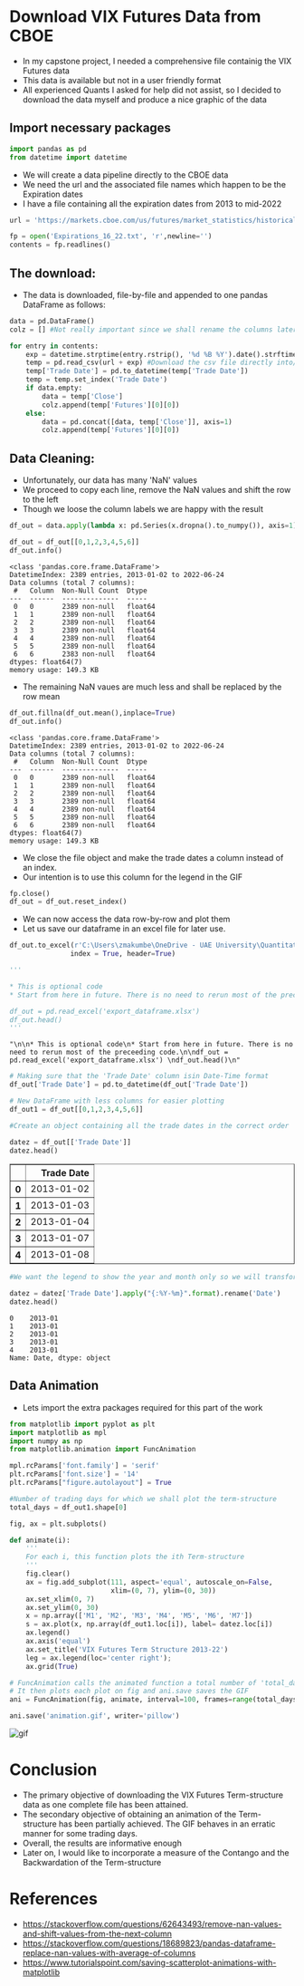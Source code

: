 # Download VIX Futures Data from CBOE

- In my capstone project, I needed a comprehensive file containig the VIX Futures data
- This data is available but not in a user friendly format
- All experienced Quants I asked for help did not assist, so I decided to download the data myself and produce a nice graphic of the data

## Import necessary packages


```python
import pandas as pd
from datetime import datetime
```

- We will create a data pipeline directly to the CBOE data
- We need the url and the associated file names which happen to be the Expiration dates
- I have a file containing all the expiration dates from 2013 to  mid-2022


```python
url = 'https://markets.cboe.com/us/futures/market_statistics/historical_data/products/csv/VX/'
```


```python
fp = open('Expirations_16_22.txt', 'r',newline='')
contents = fp.readlines()
```

## The download:

- The data is downloaded, file-by-file and appended to one pandas DataFrame as follows:


```python
data = pd.DataFrame()
colz = [] #Not really important since we shall rename the columns later

for entry in contents:
    exp = datetime.strptime(entry.rstrip(), '%d %B %Y').date().strftime('%Y-%m-%d')
    temp = pd.read_csv(url + exp) #Download the csv file directly into/via pandas
    temp['Trade Date'] = pd.to_datetime(temp['Trade Date']) 
    temp = temp.set_index('Trade Date')
    if data.empty:
        data = temp['Close']
        colz.append(temp['Futures'][0][0])
    else:         
        data = pd.concat([data, temp['Close']], axis=1)        
        colz.append(temp['Futures'][0][0])
```

## Data Cleaning:

- Unfortunately, our data has many 'NaN' values
- We proceed to copy each line, remove the NaN values and shift the row to the left
- Though we loose the column labels we are happy with the result


```python
df_out = data.apply(lambda x: pd.Series(x.dropna().to_numpy()), axis=1)
```


```python
df_out = df_out[[0,1,2,3,4,5,6]]
df_out.info()
```

    <class 'pandas.core.frame.DataFrame'>
    DatetimeIndex: 2389 entries, 2013-01-02 to 2022-06-24
    Data columns (total 7 columns):
     #   Column  Non-Null Count  Dtype  
    ---  ------  --------------  -----  
     0   0       2389 non-null   float64
     1   1       2389 non-null   float64
     2   2       2389 non-null   float64
     3   3       2389 non-null   float64
     4   4       2389 non-null   float64
     5   5       2389 non-null   float64
     6   6       2383 non-null   float64
    dtypes: float64(7)
    memory usage: 149.3 KB
    

- The remaining NaN vaues are much less and shall be replaced by the row mean


```python
df_out.fillna(df_out.mean(),inplace=True)
df_out.info()
```

    <class 'pandas.core.frame.DataFrame'>
    DatetimeIndex: 2389 entries, 2013-01-02 to 2022-06-24
    Data columns (total 7 columns):
     #   Column  Non-Null Count  Dtype  
    ---  ------  --------------  -----  
     0   0       2389 non-null   float64
     1   1       2389 non-null   float64
     2   2       2389 non-null   float64
     3   3       2389 non-null   float64
     4   4       2389 non-null   float64
     5   5       2389 non-null   float64
     6   6       2389 non-null   float64
    dtypes: float64(7)
    memory usage: 149.3 KB
    

- We close the file object and make the trade dates a column instead of an index.
- Our intention is to use this column for the legend in the GIF


```python
fp.close()
df_out = df_out.reset_index()
```

- We can now access the data row-by-row and plot them
- Let us save our dataframe in an excel file for later use.


```python
df_out.to_excel(r'C:\Users\zmakumbe\OneDrive - UAE University\Quantitative Finance\MScFEn WorldQuant\10 Capstone\Code\export_dataframe.xlsx', 
               index = True, header=True)
```


```python
'''

* This is optional code
* Start from here in future. There is no need to rerun most of the preceeding code.

df_out = pd.read_excel('export_dataframe.xlsx') 
df_out.head()
'''
```




    "\n\n* This is optional code\n* Start from here in future. There is no need to rerun most of the preceeding code.\n\ndf_out = pd.read_excel('export_dataframe.xlsx') \ndf_out.head()\n"




```python
# Making sure that the 'Trade Date' column isin Date-Time format
df_out['Trade Date'] = pd.to_datetime(df_out['Trade Date'])

# New DataFrame with less columns for easier plotting
df_out1 = df_out[[0,1,2,3,4,5,6]]
```


```python
#Create an object containing all the trade dates in the correct order

datez = df_out[['Trade Date']]
datez.head()
```




<div>
<style scoped>
    .dataframe tbody tr th:only-of-type {
        vertical-align: middle;
    }

    .dataframe tbody tr th {
        vertical-align: top;
    }

    .dataframe thead th {
        text-align: right;
    }
</style>
<table border="1" class="dataframe">
  <thead>
    <tr style="text-align: right;">
      <th></th>
      <th>Trade Date</th>
    </tr>
  </thead>
  <tbody>
    <tr>
      <th>0</th>
      <td>2013-01-02</td>
    </tr>
    <tr>
      <th>1</th>
      <td>2013-01-03</td>
    </tr>
    <tr>
      <th>2</th>
      <td>2013-01-04</td>
    </tr>
    <tr>
      <th>3</th>
      <td>2013-01-07</td>
    </tr>
    <tr>
      <th>4</th>
      <td>2013-01-08</td>
    </tr>
  </tbody>
</table>
</div>




```python
#We want the legend to show the year and month only so we will transform all dates to that format

datez = datez['Trade Date'].apply("{:%Y-%m}".format).rename('Date')
datez.head()
```




    0    2013-01
    1    2013-01
    2    2013-01
    3    2013-01
    4    2013-01
    Name: Date, dtype: object



## Data Animation

- Lets import the extra packages required for this part of the work


```python
from matplotlib import pyplot as plt
import matplotlib as mpl
import numpy as np
from matplotlib.animation import FuncAnimation
```


```python
mpl.rcParams['font.family'] = 'serif'
plt.rcParams['font.size'] = '14'
plt.rcParams["figure.autolayout"] = True
```


```python
#Number of trading days for which we shall plot the term-structure
total_days = df_out1.shape[0]

fig, ax = plt.subplots()

def animate(i):
    '''
    For each i, this function plots the ith Term-structure
    '''
    fig.clear()
    ax = fig.add_subplot(111, aspect='equal', autoscale_on=False, 
                         xlim=(0, 7), ylim=(0, 30))
    ax.set_xlim(0, 7)
    ax.set_ylim(0, 30)
    x = np.array(['M1', 'M2', 'M3', 'M4', 'M5', 'M6', 'M7'])
    s = ax.plot(x, np.array(df_out1.loc[i]), label= datez.loc[i])
    ax.legend()
    ax.axis('equal')
    ax.set_title('VIX Futures Term Structure 2013-22')
    leg = ax.legend(loc='center right');
    ax.grid(True)

# FuncAnimation calls the animated function a total number of 'total_days'
# It then plots each plot on fig and ani.save saves the GIF
ani = FuncAnimation(fig, animate, interval=100, frames=range(total_days))

ani.save('animation.gif', writer='pillow')
```
![gif](/images/vix_ts_anim.gif)

# Conclusion

- The primary objective of downloading the VIX Futures Term-structure data as one complete file has been attained.
- The secondary objective of obtaining an animation of the Term-structure has been partially achieved. The GIF behaves in an erratic manner for some trading days. 
- Overall, the results are informative enough
- Later on, I would like to incorporate a measure of the Contango and the Backwardation of the Term-structure

# References

- https://stackoverflow.com/questions/62643493/remove-nan-values-and-shift-values-from-the-next-column
- https://stackoverflow.com/questions/18689823/pandas-dataframe-replace-nan-values-with-average-of-columns
- https://www.tutorialspoint.com/saving-scatterplot-animations-with-matplotlib


```python

```
